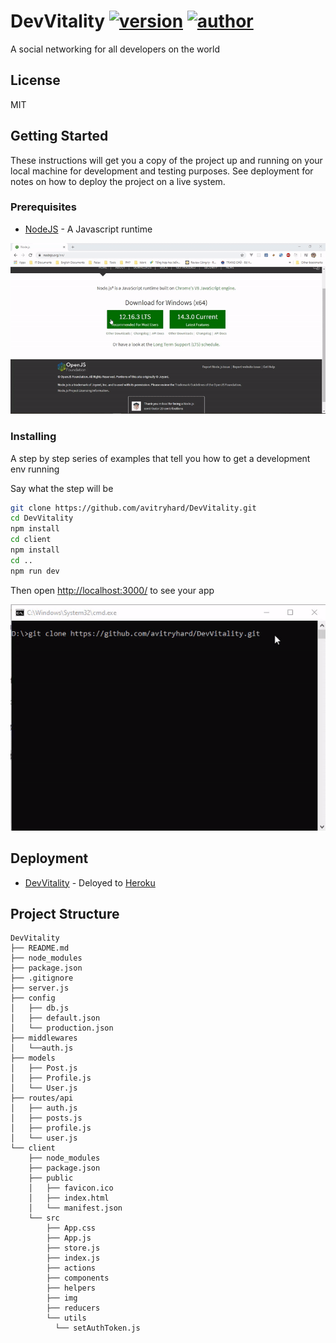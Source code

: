 # DevVitality  [![version](https://img.shields.io/badge/version-v1.0.0-blue)](https://devvitality.herokuapp.com/) [![author](https://img.shields.io/badge/author-avitryhard-blueviolet)](https://github.com/avitryhard)
A social networking for all developers on the world

## License

MIT

## Getting Started

These instructions will get you a copy of the project up and running on your local machine for development and testing purposes. See deployment for notes on how to deploy the project on a live system.

### Prerequisites

* [NodeJS](https://nodejs.org) - A Javascript runtime

<p align='center'>
  <img src='https://github.com/avitryhard/DevVitality/blob/readme/install-nodejs.gif' alt='Installing NodeJS'>
</p>

### Installing

A step by step series of examples that tell you how to get a development env running

Say what the step will be

```sh
git clone https://github.com/avitryhard/DevVitality.git
cd DevVitality
npm install
cd client
npm install
cd ..
npm run dev
```
Then open [http://localhost:3000/](http://localhost:3000/) to see your app

<p align='center'>
  <img src='https://github.com/avitryhard/DevVitality/blob/readme/install-app.gif' alt='Installing NodeJS'>
</p>

## Deployment

* [DevVitality](https://devvitality.herokuapp.com) - Deloyed to [Heroku](https://www.heroku.com/)

## Project Structure

```
DevVitality
├── README.md
├── node_modules
├── package.json
├── .gitignore
├── server.js
├── config
│   ├── db.js
│   ├── default.json
│   └── production.json
├── middlewares
│   └──auth.js
├── models
│   ├── Post.js
│   ├── Profile.js
│   └── User.js
├── routes/api
│   ├── auth.js
│   ├── posts.js
│   ├── profile.js
│   └── user.js
└── client
    ├── node_modules
    ├── package.json
    ├── public
    │   ├── favicon.ico
    │   ├── index.html
    │   └── manifest.json
    └── src
        ├── App.css
        ├── App.js
        ├── store.js
        ├── index.js
        ├── actions
        ├── components
        ├── helpers
        ├── img
        ├── reducers
        └── utils
          └── setAuthToken.js
```
